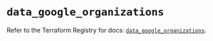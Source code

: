 # `data_google_organizations`

Refer to the Terraform Registry for docs: [`data_google_organizations`](https://registry.terraform.io/providers/hashicorp/google-beta/6.40.0/docs/data-sources/google_organizations).

